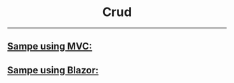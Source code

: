 <h1 align="center">
   Crud
  <br>
</h1>

<hr>


## [Sampe using MVC:](https://github.com/FaberSanZ/ASP.NET-Core-Samples/tree/master/Src/MVC/Crud)
## [Sampe using Blazor:]()
